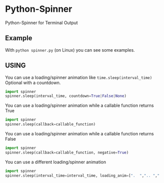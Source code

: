 # Python-Spinner
Python-Spinner for Terminal Output

## Example
With `python spinner.py` (on Linux) you can see some examples.

## USING
You can use a loading/spinner animation like `time.sleep(interval_time)`
Optional with a countdown.
```python
import spinner
spinner.sleep(interval_time, countdown=True|False|None)
```
You can use a loading/spinner animation while a callable function returns True
```python
import spinner
spinner.sleep(callback=callable_function)
```
You can use a loading/spinner animation while a callable function returns False
```python
import spinner
spinner.sleep(callback=callable_function, negative=True)
```
You can use a different loading/spinner animation
```python
import spinner
spinner.sleep(interval_time=interval_time, loading_anim=[".  ",".. ","..."])
```
